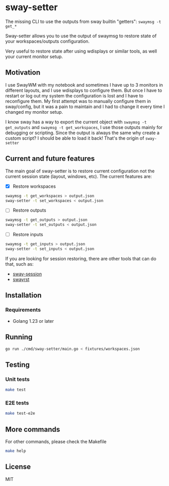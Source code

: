 # sway-setter

The missing CLI to use the outputs from sway builtin "getters": `swaymsg -t get_*`

Sway-setter allows you to use the output of swaymsg to restore state of your workspaces/outputs configuration.

Very useful to restore state after using wdisplays or similar tools, as well your current monitor setup.

## Motivation

I use SwayWM with my notebook and sometimes I have up to 3 monitors in different layouts, and I use wdisplays to configure them. But once I have to restart or log out my system the configuration is lost and I have to reconfigure them. My first attempt was to manually configure them in sway/config, but it was a pain to maintain and I had to change it every time I changed my monitor setup.

I know sway has a way to export the current object with `swaymsg -t get_outputs` and `swaymsg -t get_workspaces`, I use those outputs mainly for debugging or scripting. Since the output is always the same why create a custom script? I should be able to load it back! That's the origin of `sway-setter`

## Current and future features

The main goal of sway-setter is to restore current configuration not the current session state (layout, windows, etc). 
The current features are:

- [x] Restore workspaces

```bash
swaymsg -t get_workspaces > output.json
sway-setter -t set_workspaces < output.json
```

- [ ] Restore outputs 

```bash
swaymsg -t get_outputs > output.json
sway-setter -t set_outputs < output.json
```

- [ ] Restore inputs

```bash
swaymsg -t get_inputs > output.json
sway-setter -t set_inputs < output.json
```

If you are looking for session restoring, there are other tools that can do that, such as:

 - [sway-session](https://github.com/gumieri/sway-session)
 - [swayrst](https://github.com/Nama/swayrst)

## Installation

### Requirements

 - Golang 1.23 or later

## Running

```bash
go run ./cmd/sway-setter/main.go < fixtures/workspaces.json
```

## Testing

### Unit tests

```bash
make test
```

### E2E tests

```bash
make test-e2e
```

## More commands

For other commands, please check the Makefile

```bash
make help
```

## License

MIT
